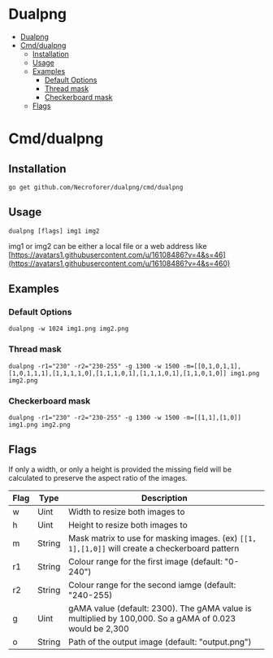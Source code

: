 # Dualpng
<!-- TOC -->

- [Dualpng](#dualpng)
- [Cmd/dualpng](#cmddualpng)
    - [Installation](#installation)
    - [Usage](#usage)
    - [Examples](#examples)
        - [Default Options](#default-options)
        - [Thread mask](#thread-mask)
        - [Checkerboard mask](#checkerboard-mask)
    - [Flags](#flags)

<!-- /TOC -->
# Cmd/dualpng
## Installation
`go get github.com/Necroforer/dualpng/cmd/dualpng`
## Usage
`dualpng [flags] img1 img2`

img1 or img2 can be either a local file or a web address like
[https://avatars1.githubusercontent.com/u/16108486?v=4&s=46](https://avatars1.githubusercontent.com/u/16108486?v=4&s=460)

## Examples
### Default Options
`dualpng -w 1024 img1.png img2.png`
### Thread mask
`dualpng -r1="230" -r2="230-255" -g 1300 -w 1500 -m=[[0,1,0,1,1],[1,0,1,1,1],[1,1,1,1,0],[1,1,1,0,1],[1,1,1,0,1],[1,1,0,1,0]] img1.png img2.png`
### Checkerboard mask
`dualpng -r1="230" -r2="230-255" -g 1300 -w 1500 -m=[[1,1],[1,0]] img1.png img2.png`
## Flags
If only a width, or only a height is provided the missing field will be calculated to preserve the aspect ratio of the images.

| Flag | Type   | Description                                                                                            |
|------|--------|--------------------------------------------------------------------------------------------------------|
| w    | Uint   | Width to resize both images to                                                                         |
| h    | Uint   | Height to resize both images to                                                                        |
| m    | String | Mask matrix to use for masking images. (ex) `[[1, 1],[1,0]]` will create a checkerboard pattern        |
| r1   | String | Colour range for the first image (default: "0-240")                                                    |
| r2   | String | Colour range for the second iamge (default: "240-255)                                                  |
| g    | Uint   | gAMA value (default: 2300). The gAMA value is multiplied by 100,000. So a gAMA of 0.023 would be 2,300 |
| o    | String | Path of the output image (default: "output.png")                                                       |